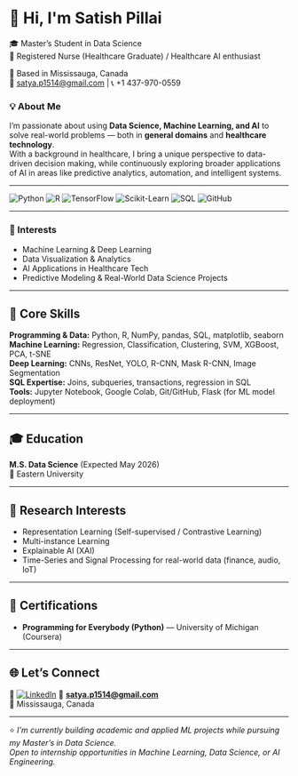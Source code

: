 # 👋 Hi, I'm Satish Pillai  

🎓 Master’s Student in Data Science  
💉 Registered Nurse (Healthcare Graduate) / Healthcare AI enthusiast

📍 Based in Mississauga, Canada  
📧 satya.p1514@gmail.com | 📞 +1 437-970-0559  

### 💡 About Me
I’m passionate about using **Data Science, Machine Learning, and AI** to solve real-world problems — both in **general domains** and **healthcare technology**.  
With a background in healthcare, I bring a unique perspective to data-driven decision making, while continuously exploring broader applications of AI in areas like predictive analytics, automation, and intelligent systems.


---

![Python](https://img.shields.io/badge/Python-3.8%2B-blue.svg)
![R](https://img.shields.io/badge/R-Programming-lightblue.svg)
![TensorFlow](https://img.shields.io/badge/TensorFlow-Deep%20Learning-orange.svg)
![Scikit-Learn](https://img.shields.io/badge/Scikit--Learn-Machine%20Learning-yellow.svg)
![SQL](https://img.shields.io/badge/SQL-Data%20Queries-blue.svg)
![GitHub](https://img.shields.io/badge/GitHub-Version%20Control-black.svg)

---

### 🧠 Interests
- Machine Learning & Deep Learning  
- Data Visualization & Analytics  
- AI Applications in Healthcare Tech  
- Predictive Modeling & Real-World Data Science Projects  

---

## 🧰 Core Skills  

**Programming & Data:** Python, R, NumPy, pandas, SQL, matplotlib, seaborn  
**Machine Learning:** Regression, Classification, Clustering, SVM, XGBoost, PCA, t-SNE  
**Deep Learning:** CNNs, ResNet, YOLO, R-CNN, Mask R-CNN, Image Segmentation  
**SQL Expertise:** Joins, subqueries, transactions, regression in SQL  
**Tools:** Jupyter Notebook, Google Colab, Git/GitHub, Flask (for ML model deployment)  

---

## 🎓 Education  

**M.S. Data Science** (Expected May 2026)  
📍 Eastern University  

---



## 🔬 Research Interests  

- Representation Learning (Self-supervised / Contrastive Learning)  
- Multi-instance Learning  
- Explainable AI (XAI)  
- Time-Series and Signal Processing for real-world data (finance, audio, IoT)  

---

## 📜 Certifications  

- **Programming for Everybody (Python)** — University of Michigan (Coursera)  

---

## 🌐 Let’s Connect  

💼 [![LinkedIn](https://img.shields.io/badge/LinkedIn-blue?logo=linkedin&logoColor=white)](https://www.linkedin.com/in/satish-k-089167260) 
📧 **satya.p1514@gmail.com**  
📍 Mississauga, Canada  

---

⭐ *I’m currently building academic and applied ML projects while pursuing my Master’s in Data Science.  
Open to internship opportunities in Machine Learning, Data Science, or AI Engineering.*  

